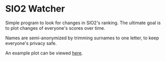 SIO2 Watcher
===

Simple program to look for changes in SIO2's ranking. The ultimate goal is to plot changes of everyone's scores over time.

Names are semi-anonymized by trimming surnames to one letter, to keep everyone's privacy safe.

An example plot can be viewed [here](docs/plot.svg). 
